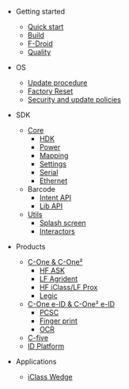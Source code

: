 - Getting started
    - [Quick start](quickstart.md)
    - [Build](build.md)
    - [F-Droid](fdroid.md)
    - [Quality](quality.md)

- OS
   - [Update procedure](os/update.md)
   - [Factory Reset](os/factory_reset.md)
   - [Security and update policies](os/policy.md)

- SDK
    - [Core](core.md)
        - [HDK](core/hdk_cone.md)
        - [Power](core/power.md)
        - [Mapping](core/mapping.md)
        - [Settings](core/settings.md)
        - [Serial](core/serial.md)
        - [Ethernet](core/ethernet.md)
    - Barcode
        - [Intent API](barcode/manager.md)
        - [Lib API](barcode/library.md)
    - [Utils](utils/utils.md)
        - [Splash screen](utils/splash.md)
        - [Interactors](utils/interactors.md)

- Products
    - [C-One & C-One²](products/cone.md)
        - [HF ASK](products/ask.md)
        - [LF Agrident](products/agrident.md)
        - [HF iClass/LF Prox](products/hid.md)
        - [Legic](products/legic.md)
    - [C-One e-ID & C-One² e-ID](products/cone-eid.md)
        - [PCSC](products/pcsc.md)
        - [Finger print](products/fingerprint.md)
        - [OCR](products/ocr.md)
    - [C-five](products/cfive.md)
    - [ID Platform](products/idplatform.md)

- Applications
    - [iClass Wedge](applications/iclass_wedge)
